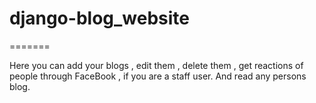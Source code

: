 # django-blog_website
=======

Here you can add your blogs , edit them , delete them , get reactions of people through FaceBook , if you are a staff user. And read any persons blog.
